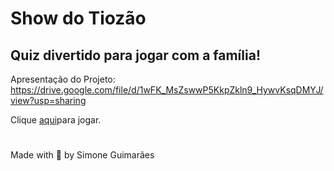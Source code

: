 # Show do Tiozão
## Quiz divertido para jogar com a família!

Apresentação do Projeto:
https://drive.google.com/file/d/1wFK_MsZswwP5KkpZkln9_HywvKsqDMYJ/view?usp=sharing

Clique <a href="https://simoneguimaraes.github.io/game-show-do-tiozao/" target="_blank">aqui</a>para jogar.


#
Made with 💜 by Simone Guimarães
